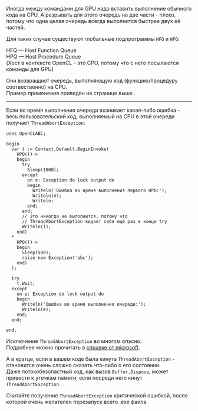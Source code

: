 


Иногда между командами для GPU надо вставить выполнение обычного кода на CPU.
А разрывать для этого очередь на две части - плохо, потому что
одна целая очередь всегда выполнится быстрее двух её частей.

Для таких случае существуют глобальные подпрограммы `HFQ` и `HPQ`:

HFQ — Host Function Queue\
HPQ — Host Procedure Queue\
(Хост в контексте OpenCL - это CPU, потому что с него посылаются команды для GPU)

Они возвращают очередь, выполняющую код (функцию/процедуру соотвественно) на CPU.\
Пример применения приведён
<a path="../Возвращаемое значение очередей/">
на странице выше
</a>
.

---

Если во время выполнения очереди возникает какая-либо ошибка - весь пользовательский код,
выполняемый на CPU в этой очереди получает `ThreadAbortException`:
```
uses OpenCLABC;

begin
  var t := Context.Default.BeginInvoke(
    HPQ(()->
    begin
      try
        Sleep(1000);
      except
        on e: Exception do lock output do
        begin
          Writeln('Ошибка во время выполнения первого HPQ:');
          Writeln(e);
          Writeln;
        end;
      end;
      // Это никогда не выполнится, потому что
      // ThreadAbortException кидает себя ещё раз в конце try
      Writeln(1);
    end)
  *
    HPQ(()->
    begin
      Sleep(500);
      raise new Exception('abc');
    end)
  );
  
  try
    t.Wait;
  except
    on e: Exception do lock output do
    begin
      Writeln('Ошибка во время выполнения очереди:');
      Writeln(e);
    end;
  end;
  
end.
```
Исключение `ThreadAbortException` во многом опасно.\
Подробнее можно прочитать в [справке от microsoft](https://docs.microsoft.com/en-us/dotnet/api/system.threading.thread.abort?view=netframework-4.8).

А в кратце, если в вашем коде была кинута `ThreadAbortException` - становится очень сложно сказать что-либо о его состоянии.\
Даже потокобезопастный код, как вызов `Buffer.Dispose`, может привести к утечкам памяти, если посреди него кинут `ThreadAbortException`.

Считайте получение `ThreadAbortException` критической ошибкой, после которой очень желателен перезапуск всего .exe файла.


